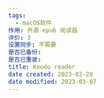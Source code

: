 ```yaml
---
tags:
  - macOS软件
作用: 开源 epub 阅读器
评价: 3
设置同步: 不需要
是否已备份:
是否已重装:
title: Koodo reader
date created: 2023-02-28
date modified: 2023-03-07
---
```

